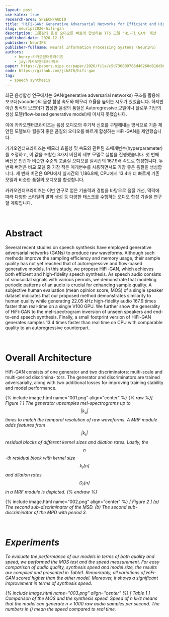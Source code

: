 ```yaml
---
layout: post
use-katex: true
research-area: SPEECH/AUDIO
title: "HiFi-GAN: Generative Adversarial Networks for Efficient and High Fidelity Speech Synthesis"
slug: neurips2020-hifi-gan
description: 고품질의 음성 오디오를 빠르게 합성하는 TTS 모델 'Hi-Fi GAN' 제안
published-date: 2020-12-15
publisher: NeurIPS
publisher-fullname: Neural Information Processing Systems (NeurIPS)
authors:
    - henry:카카오엔터프라이즈
    - jay:카카오엔터프라이즈
paper: https://papers.nips.cc/paper/2020/file/c5d736809766d46260d816d8dbc9eb44-Paper.pdf
code: https://github.com/jik876/hifi-gan
tag:
  - speech synthesis
---
```


최근 음성합성 연구에서는 GAN(generative adversarial networks) 구조를 활용해 보코더(vocoder)의 음성 합성 속도와 메모리 효율을 높이는 시도가 있었습니다. 하지만 이런 방식의 보코더가 합성한 음성의 품질은 Autoregressive 모델이나 플로우 기반의 생성 모델(flow-based generative model)에 미치지 못했습니다.

이에 카카오엔터프라이즈는 음성 오디오의 주기적 신호를 구별해내는 방식으로 기존 제안된 모델보다 월등히 좋은 품질의 오디오를 빠르게 합성하는 HiFi-GAN을 제안했습니다.

카카오엔터프라이즈는 메모리 효율성 및 속도와 관련된 초매개변수(hyperparameter)를 조정하고, 이 값을 조합한 3가지 버전의 세부 모델로 실험을 진행했습니다. 첫 번째 버전은 인간과 비슷한 수준의 고품질 오디오를 실시간의 167.9배 속도로 합성합니다. 두번째 버전은 비교 모델 중 가장 적은 매개변수를 사용하면서도 가장 좋은 음질을 생성합니다. 세 번째 버전은 GPU에서 실시간의 1,186.8배, CPU에서 13.4배 더 빠르게 기존 모델과 비슷한 품질의 오디오를 합성합니다.

카카오엔터프라이즈는 이번 연구로 얻은 기술력과 경험을 바탕으로 음질 개선, 맥락에 따라 다양한 스타일의 발화 생성 등 다양한 태스크를 수행하는 오디오 합성 기술을 연구할 계획입니다.

<br/>

# Abstract

Several recent studies on speech synthesis have employed generative adversarial networks (GANs) to produce raw waveforms. Although such methods improve the sampling efficiency and memory usage, their sample quality has not yet reached that of autoregressive and flow-based generative models. In this study, we propose HiFi-GAN, which achieves both efficient and high-fidelity speech synthesis. As speech audio consists of sinusoidal signals with various periods, we demonstrate that modeling periodic patterns of an audio is crucial for enhancing sample quality. A subjective human evaluation (mean opinion score, MOS) of a single speaker dataset indicates that our proposed method demonstrates similarity to human quality while generating 22.05 kHz high-fidelity audio 167.9 times faster than real-time on a single V100 GPU. We further show the generality of HiFi-GAN to the mel-spectrogram inversion of unseen speakers and end-to-end speech synthesis. Finally, a small footprint version of HiFi-GAN generates samples 13.4 times faster than real time on CPU with comparable quality to an autoregressive counterpart.

<br/>

# Overall Architecture

HiFi-GAN consists of one generator and two discriminators: multi-scale and multi-period discrimina- tors. The generator and discriminators are trained adversarially, along with two additional losses for improving training stability and model performance.

{% include image.html name="001.png" align="center" %}
<em>{% raw %}[ Figure 1 ] The generator upsamples mel-spectrograms up to $$\vert k_{u} \vert$$ times to match the temporal resolution of raw waveforms. A MRF module adds features from $$\vert k_{r} \vert$$ residual blocks of different kernel sizes and dilation rates. Lastly, the $$n$$-th residual block with kernel size $$k_{r}[n]$$ and dilation rates $$D_{r}[n]$$ in a MRF module is depicted.
{% endraw %}</em>

{% include image.html name="002.png" align="center" %}
<em>[ Figure 2 ] (a) The second sub-discriminator of the MSD. (b) The second sub-discriminator of the MPD with period 3.

<br/>

# Experiments

To evaluate the performance of our models in terms of both quality and speed, we performed the MOS test and the speed measurement. For easy comparison of audio quality, synthesis speed and model size, the results are compiled and presented in Table1. Remarkably, all variations of HiFi-GAN scored higher than the other model. Moreover, it shows a significant improvement in terms of synthesis speed.

{% include image.html name="003.png" align="center" %}
<em>[ Table 1 ] Comparison of the MOS and the synthesis speed. Speed of n kHz means that the model can generate n × 1000 raw audio samples per second. The numbers in () mean the speed compared to real time.</em>
